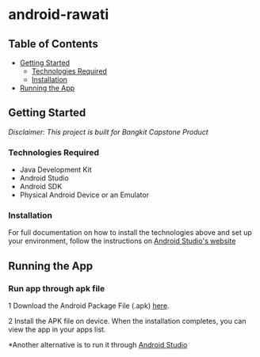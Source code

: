 # android-rawati

## Table of Contents
- [Getting Started](#getting-started)
	- [Technologies Required](#technologies-required)
	- [Installation](#installation)
- [Running the App](#running-the-app)

## Getting Started
*Disclaimer: This project is built for Bangkit Capstone Product* <br/>

### Technologies Required
* Java Development Kit
* Android Studio
* Android SDK
* Physical Android Device or an Emulator 

### Installation
For full documentation on how to install the technologies above and set up your environment, follow the instructions on [Android Studio's website](https://developer.android.com/studio/install)

## Running the App
### Run app through apk file
1 Download the Android Package File (.apk) [here]().

2 Install the APK file on device. When the installation completes, you can view the app in your apps list.

\*Another alternative is to run it through [Android Studio](https://developer.android.com/studio/run/emulator)
